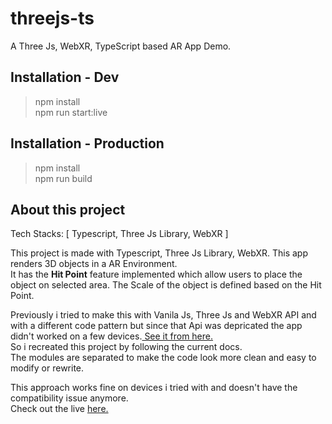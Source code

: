 # threejs-ts
A Three Js, WebXR, TypeScript based AR App Demo. 

## Installation - Dev
> npm install <br>
> npm run start:live

## Installation - Production
> npm install <br>
> npm run build

## About this project

Tech Stacks: [ Typescript, Three Js Library, WebXR ] <br>

This project is made with Typescript, Three Js Library, WebXR. This app renders 3D objects in a AR Environment. <br>
It has the **Hit Point** feature implemented which allow users to place the object on selected area. The Scale of the object is defined based on the Hit Point. <br>

Previously i tried to make this with Vanila Js, Three Js and WebXR API and with a different code pattern but since that Api was depricated the app didn't worked on a few devices.<a href="https://github.com/heysaadad/threejs-ar"> See it from here.</a><br>
So i recreated this project by following the current docs.<br>
The modules are separated to make the code look more clean and easy to modify or rewrite. <br>

This approach works fine on devices i tried with and doesn't have the compatibility issue anymore. <br>
Check out the live <a href="https://moonlit-buttercream-5c2aaa.netlify.app/">here.</a>



